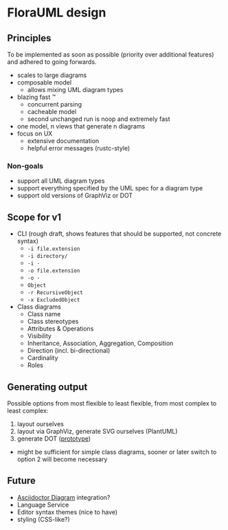 # FloraUML design

## Principles
To be implemented as soon as possible (priority over additional features) and adhered to going forwards.

* scales to large diagrams
* composable model
  * allows mixing UML diagram types
* blazing fast ™️
  * concurrent parsing
  * cacheable model
  * second unchanged run is noop and extremely fast
* one model, n views that generate n diagrams
* focus on UX
   * extensive documentation
   * helpful error messages (rustc-style)

### Non-goals
* support all UML diagram types
* support everything specified by the UML spec for a diagram type
* support old versions of GraphViz or DOT

## Scope for v1
* CLI (rough draft, shows features that should be supported, not concrete syntax)
  * `-i file.extension`
  * `-i directory/`
  * `-i -`
  * `-o file.extension`
  * `-o -`
  * `Object`
  * `-r RecursiveObject`
  * `-x ExcludedObject`
* Class diagrams
  * Class name
  * Class stereotypes
  * Attributes & Operations
  * Visibility
  * Inheritance, Association, Aggregation, Composition
  * Direction (incl. bi-directional)
  * Cardinality
  * Roles

## Generating output
Possible options
from most flexible to least flexible,
from most complex to least complex:
1. layout ourselves
2. layout via GraphViz, generate SVG ourselves (PlantUML)
3. generate DOT ([prototype](https://github.com/jeysal/rust-uml-to-dot-concept/))
  * might be sufficient for simple class diagrams, sooner or later switch to option 2 will become necessary

## Future
* [Asciidoctor Diagram](https://asciidoctor.org/docs/asciidoctor-diagram/) integration?
* Language Service
* Editor syntax themes (nice to have)
* styling (CSS-like?)
